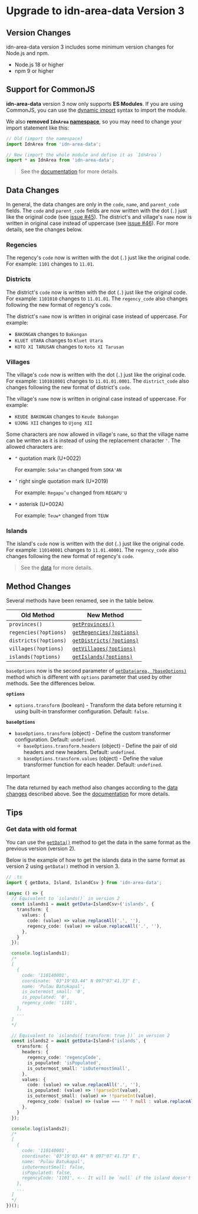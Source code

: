 <h1>Upgrade to idn-area-data Version 3</h1>

## Version Changes

idn-area-data version 3 includes some minimum version changes for Node.js and npm.

- Node.js 18 or higher
- npm 9 or higher

## Support for CommonJS

**idn-area-data** version 3 now only supports **ES Modules**.
If you are using CommonJS, you can use the [dynamic import](https://developer.mozilla.org/en-US/docs/Web/JavaScript/Reference/Operators/import) syntax to import the module.

We also **removed `IdnArea` [namespace](https://www.typescriptlang.org/docs/handbook/namespaces-and-modules.html)**, so you may need to change your import statement like this:

```js
// Old (import the namespace)
import IdnArea from 'idn-area-data';

// New (import the whole module and define it as `IdnArea`)
import * as IdnArea from 'idn-area-data';
```

> See the [documentation](/README.md#usage) for more details.

## Data Changes

In general, the data changes are only in the `code`, `name`, and `parent_code` fields. The `code` and `parent_code` fields are now written with the dot (`.`) just like the original code (see [issue #45](https://github.com/fityannugroho/idn-area-data/issues/45)). The district's and village's `name` now is written in original case instead of uppercase (see [issue #46](https://github.com/fityannugroho/idn-area-data/issues/46)). For more details, see the changes below.

### Regencies

The regency's `code` now is written with the dot (`.`) just like the original code. For example: `1101` changes to `11.01`.

### Districts

The district's `code` now is written with the dot (`.`) just like the original code. For example: `1101010` changes to `11.01.01`.
The `regency_code` also changes following the new format of regency's `code`.

The district's `name` now is written in original case instead of uppercase. For example:

- `BAKONGAN` changes to `Bakongan`
- `KLUET UTARA` changes to `Kluet Utara`
- `KOTO XI TARUSAN` changes to `Koto XI Tarusan`

### Villages

The village's `code` now is written with the dot (`.`) just like the original code. For example: `1101010001` changes to `11.01.01.0001`. The `district_code` also changes following the new format of district's `code`.

The village's `name` now is written in original case instead of uppercase. For example:

- `KEUDE BAKONGAN` changes to `Keude Bakongan`
- `UJONG XII` changes to `Ujong XII`

Some characters are now allowed in village's `name`, so that the village name can be written as it is instead of using the replacement character `'`. The allowed characters are:

- `"` quotation mark (U+0022)

  For example: `Soka"an` changed from `SOKA'AN`

- `’` right single quotation mark (U+2019)

  For example: `Regapu’u` changed from `REGAPU'U`

- `*` asterisk (U+002A)

  For example: `Teuw*` changed from `TEUW`

### Islands

The island's `code` now is written with the dot (`.`) just like the original code. For example: `110140001` changes to `11.01.40001`.
The `regency_code` also changes following the new format of regency's `code`.

> See the [data](/data) for more details.

## Method Changes

Several methods have been renamed, see in the table below.

| Old Method | New Method |
| ---------- | ---------- |
| `provinces()` | [`getProvinces()`](/README.md#getprovinces) |
| `regencies(?options)` | [`getRegencies(?options)`](/README.md#getregenciesoptions) |
| `districts(?options)` | [`getDistricts(?options)`](/README.md#getdistrictsoptions) |
| `villages(?options)` | [`getVillages(?options)`](/README.md#getvillagesoptions) |
| `islands(?options)` | [`getIslands(?options)`](/README.md#getislandsoptions) |

`baseOptions` now is the second parameter of [`getData(area, ?baseOptions)`](/README.md#getdataarea-options) method which is different with `options` parameter that used by other methods. See the differences below.

**`options`**

- `options.transform` (boolean) - Transform the data before returning it using built-in transformer configuration. Default: `false`.

**`baseOptions`**

- `baseOptions.transform` (object) - Define the custom transformer configuration. Default: `undefined`.
  - `baseOptions.transform.headers` (object) - Define the pair of old headers and new headers. Default: `undefined`.
  - `baseOptions.transform.values` (object) - Define the value transformer function for each header. Default: `undefined`.

> [!IMPORTANT]
> The data returned by each method also changes according to the [data changes](#data-changes) described above. See the [documentation](/README.md#methods) for more details.

## Tips

### Get data with old format

You can use the [`getData()`](/README.md#getdataarea-options) method to get the data in the same format as the previous version (version 2).

Below is the example of how to get the islands data in the same format as version 2 using `getData()` method in version 3.

```ts
// .ts
import { getData, Island, IslandCsv } from 'idn-area-data';

(async () => {
  // Equivalent to `islands()` in version 2
  const islands1 = await getData<IslandCsv>('islands', {
    transform: {
      values: {
        code: (value) => value.replaceAll('.', ''),
        regency_code: (value) => value.replaceAll('.', ''),
      },
    }
  });

  console.log(islands1);
  /*
  [
    {
      code: '110140001',
      coordinate: '03°19'03.44" N 097°07'41.73" E',
      name: 'Pulau Batukapal',
      is_outermost_small: '0',
      is_populated: '0',
      regency_code: '1101',
    },
    ...
  ]
  */

  // Equivalent to `islands({ transform: true })` in version 2
  const islands2 = await getData<Island>('islands', {
    transform: {
      headers: {
        regency_code: 'regencyCode',
        is_populated: 'isPopulated',
        is_outermost_small: 'isOutermostSmall',
      },
      values: {
        code: (value) => value.replaceAll('.', ''),
        is_populated: (value) => !!parseInt(value),
        is_outermost_small: (value) => !!parseInt(value),
        regency_code: (value) => (value === '' ? null : value.replaceAll('.', '')),
      },
    }
  });

  console.log(islands2);
  /*
  [
    {
      code: '110140001',
      coordinate: '03°19'03.44" N 097°07'41.73" E',
      name: 'Pulau Batukapal',
      isOutermostSmall: false,
      isPopulated: false,
      regencyCode: '1101', <-- It will be `null` if the island doesn't belong to any regency
    },
    ...
  ]
  */
})();
```
